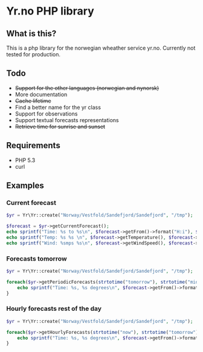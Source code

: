 Yr.no PHP library
==================

What is this?
-------------
This is a php library for the norwegian wheather service yr.no. Currently not tested for production.

Todo
----
- ~~Support for the other languages (norwegian and nynorsk)~~
- More documentation
- ~~Cache lifetime~~
- Find a better name for the yr class
- Support for observations
- Support textual forecasts representations
- ~~Retrieve time for sunrise and sunset~~

Requirements
------------
- PHP 5.3
- curl

Examples
----------

### Current forecast
```php
$yr = Yr\Yr::create("Norway/Vestfold/Sandefjord/Sandefjord", "/tmp");

$forecast = $yr->getCurrentForecast();
echo sprintf("Time: %s to %s\n", $forecast->getFrom()->format("H:i"), $forecast->getTo()->format("H:i"));
echo sprintf("Temp: %s %s \n", $forecast->getTemperature(), $forecast->getTemperature('unit'));
echo sprintf("Wind: %smps %s\n", $forecast->getWindSpeed(), $forecast->getWindDirection('name'));
```
### Forecasts tomorrow
```php
$yr = Yr\Yr::create("Norway/Vestfold/Sandefjord/Sandefjord", "/tmp");

foreach($yr->getPeriodicForecasts(strtotime("tomorrow"), strtotime("midnight second day") - 1) as $forecast) {
    echo sprintf("Time: %s, %s degrees\n", $forecast->getFrom()->format("H:i"), $forecast->getTemperature());
}
```

### Hourly forecasts rest of the day
```php
$yr = Yr\Yr::create("Norway/Vestfold/Sandefjord/Sandefjord", "/tmp");

foreach($yr->getHourlyForecasts(strtotime("now"), strtotime("tomorrow") - 1) as $forecast) {
    echo sprintf("Time: %s, %s degrees\n", $forecast->getFrom()->format("H:i"), $forecast->getTemperature());
}
```
